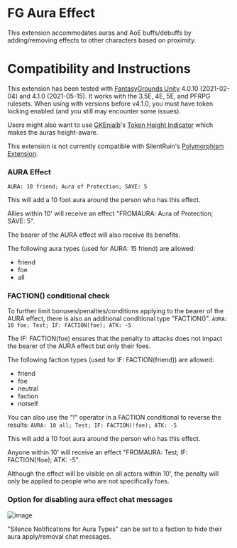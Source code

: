 # FG Aura Effect
This extension accommodates auras and AoE buffs/debuffs by adding/removing effects to other characters based on proximity.

# Compatibility and Instructions
This extension has been tested with [FantasyGrounds Unity](https://www.fantasygrounds.com/home/FantasyGroundsUnity.php) 4.0.10 (2021-02-04) and 4.1.0 (2021-05-15). It works with the 3.5E, 4E, 5E, and PFRPG rulesets. When using with versions before v4.1.0, you must have token locking enabled (and you still may encounter some issues).

Users might also want to use [GKEnialb](https://www.fantasygrounds.com/forums/member.php?70614-GKEnialb)'s [Token Height Indicator](https://www.fantasygrounds.com/forums/showthread.php?66566-5E-Token-Height-Indicator) which makes the auras height-aware.

This extension is not currently compatible with SilentRuin's [Polymorphism Extension](https://www.fantasygrounds.com/forums/showthread.php?61009).

### AURA Effect
```AURA: 10 friend; Aura of Protection; SAVE: 5```

This will add a 10 foot aura around the person who has this effect.

Allies within 10' will receive an effect "FROMAURA: Aura of Protection; SAVE: 5".

The bearer of the AURA effect will also receive its benefits.

The following aura types (used for AURA: 15 friend) are allowed:

* friend
* foe
* all

### FACTION() conditional check
To further limit bonuses/penalties/conditions applying to the bearer of the AURA effect, there is also an additional conditional type "FACTION()".
```AURA: 10 foe; Test; IF: FACTION(foe); ATK: -5```

The IF: FACTION(foe) ensures that the penalty to attacks does not impact the bearer of the AURA effect but only their foes.

The following faction types (used for IF: FACTION(friend)) are allowed:

* friend
* foe
* neutral
* faction
* notself

You can also use the "!" operator in a FACTION conditional to reverse the results:
```AURA: 10 all; Test; IF: FACTION(!foe); ATK: -5```

This will add a 10 foot aura around the person who has this effect.

Anyone within 10' will receive an effect "FROMAURA: Test; IF: FACTION(!foe); ATK: -5".

Although the effect will be visible on all actors within 10', the penalty will only be applied to people who are not specifically foes.

### Option for disabling aura effect chat messages
![image](https://user-images.githubusercontent.com/1916835/116077909-0245c780-a664-11eb-8cb7-0b0e8ec855c9.png)

"Silence Notifications for Aura Types" can be set to a faction to hide their aura apply/removal chat messages.
